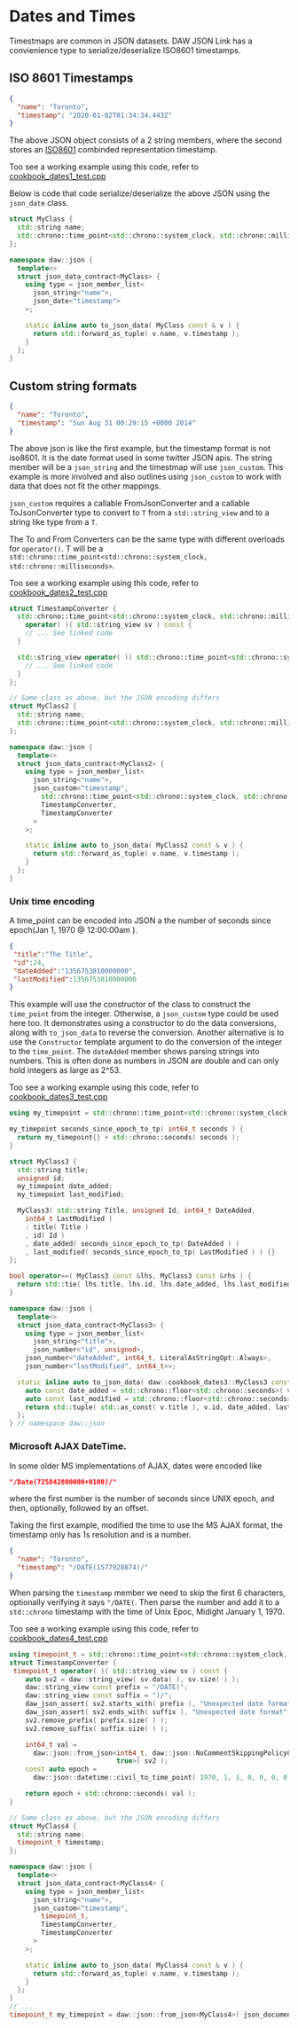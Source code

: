 # Dates and Times

Timestmaps are common in JSON datasets. DAW JSON Link has a convienience type to serialize/deserialize ISO8601 timestamps.

## ISO 8601 Timestamps 

```json
{
  "name": "Toronto",
  "timestamp": "2020-01-02T01:34:34.443Z"
}
```

The above JSON object consists of a 2 string members, where the second stores an [ISO8601](https://en.wikipedia.org/wiki/ISO_8601#Combined_date_and_time_representations) combinded representation timestamp.

Too see a working example using this code, refer to [cookbook_dates1_test.cpp](https://raw.githubusercontent.com/beached/daw_json_link/releahttps://raw.githubusercontent.com/beached/daw_json_link/release/tests/src/cookbook_dates1_test.cpp) 

Below is code that code serialize/deserialize the above JSON using the `json_date` class.

```c++
struct MyClass {
  std::string name;
  std::chrono::time_point<std::chrono::system_clock, std::chrono::milliseconds> timestamp;
};

namespace daw::json {
  template<>
  struct json_data_contract<MyClass> {
    using type = json_member_list<
      json_string<"name">,
      json_date<"timestamp">
    >;

    static inline auto to_json_data( MyClass const & v ) {
      return std::forward_as_tuple( v.name, v.timestamp );
    }   
  };
}
```

## Custom string formats

```json
{
  "name": "Toronto",
  "timestamp": "Sun Aug 31 00:29:15 +0000 2014"
}
```

The above json is like the first example, but the timestamp format is not iso8601.  It is the date format used in some twitter JSON apis.  The string member will be a `json_string` and the timestmap will use `json_custom`.  This example is more involved and also outlines using `json_custom` to work with data that does not fit the other mappings.

`json_custom` requires a callable FromJsonConverter and a callable ToJsonConverter type to convert to `T` from a `std::string_view` and to a string like type from a `T`.

The To and From Converters can be the same type with different overloads for `operator()`.  T will be a `std::chrono::time_point<std::chrono::system_clock, std::chrono::milliseconds>`.

Too see a working example using this code, refer to [cookbook_dates2_test.cpp](https://raw.githubusercontent.com/beached/daw_json_link/releahttps://raw.githubusercontent.com/beached/daw_json_link/release/tests/src/cookbook_dates2_test.cpp) 

```c++
struct TimestampConverter {
  std::chrono::time_point<std::chrono::system_clock, std::chrono::milliseconds>
    operator( )( std::string_view sv ) const {
    // ... See linked code
  }

  std::string_view operator( )( std::chrono::time_point<std::chrono::system_clock, std::chrono::milliseconds> tp ) const {
    // ... See linked code
  }
};

// Same class as above, but the JSON encoding differs
struct MyClass2 {
  std::string name;
  std::chrono::time_point<std::chrono::system_clock, std::chrono::milliseconds> timestamp;
};

namespace daw::json {
  template<>
  struct json_data_contract<MyClass2> {
    using type = json_member_list<
      json_string<"name">,
      json_custom<"timestamp", 
        std::chrono::time_point<std::chrono::system_clock, std::chrono::milliseconds>, 
        TimestampConverter, 
        TimestampConverter
      >
    >;

    static inline auto to_json_data( MyClass2 const & v ) {
      return std::forward_as_tuple( v.name, v.timestamp );
    }   
  };
}
```

### Unix time encoding

A time_point can be encoded into JSON a the number of seconds since epoch(Jan 1, 1970 @ 12:00:00am ).

```json
{
 "title":"The Title",
 "id":24,
 "dateAdded":"1356753810000000",
 "lastModified":1356753810000000
}
```

This example will use the constructor of the class to construct the `time_point` from the integer.  Otherwise, a `json_custom` type could be used here too.  It demonstrates using a constructor to do the data conversions, along with `to_json_data` to reverse the conversion.  Another alternative is to use the `Constructor` template argument to do the conversion of the integer to the `time_point`.  The `dateAdded` member shows parsing strings into numbers.  This is often done as numbers in JSON are double and can only hold integers as large as 2^53.

Too see a working example using this code, refer to [cookbook_dates3_test.cpp](https://raw.githubusercontent.com/beached/daw_json_link/releahttps://raw.githubusercontent.com/beached/daw_json_link/release/tests/src/cookbook_dates3_test.cpp) 

```c++
using my_timepoint = std::chrono::time_point<std::chrono::system_clock, std::chrono::milliseconds>;

my_timepoint seconds_since_epoch_to_tp( int64_t seconds ) {
  return my_timepoint{} + std::chrono::seconds( seconds );
}

struct MyClass3 {
  std::string title;
  unsigned id;
  my_timepoint date_added;
  my_timepoint last_modified;

  MyClass3( std::string Title, unsigned Id, int64_t DateAdded,
    int64_t LastModified )
    : title( Title )
    , id( Id )
    , date_added( seconds_since_epoch_to_tp( DateAdded ) )
    , last_modified( seconds_since_epoch_to_tp( LastModified ) ) {}
};

bool operator==( MyClass3 const &lhs, MyClass3 const &rhs ) {
  return std::tie( lhs.title, lhs.id, lhs.date_added, lhs.last_modified ) == std::tie( rhs.title, rhs.id, rhs.date_added, rhs.last_modified );
}

namespace daw::json {
  template<>
  struct json_data_contract<MyClass3> {
    using type = json_member_list<
      json_string<"title">, 
      json_number<"id", unsigned>,
    json_number<"dateAdded", int64_t, LiteralAsStringOpt::Always>,
    json_number<"lastModified", int64_t>>;

  static inline auto to_json_data( daw::cookbook_dates3::MyClass3 const &v ) {
    auto const date_added = std::chrono::floor<std::chrono::seconds>( v.date_added ).time_since_epoch( ).count( );
    auto const last_modified = std::chrono::floor<std::chrono::seconds>( v.last_modified ).time_since_epoch( ).count( );
    return std::tuple( std::as_const( v.title ), v.id, date_added, last_modified );
  };
} // namespace daw::json
```

### Microsoft AJAX DateTime.

In some older MS implementations of AJAX, dates were encoded like 
```json
"/Date(725842800000+0100)/"
```
where the first number is the number of seconds since UNIX epoch, and then, optionally, followed by an offset.

Taking the first example, modified the time to use the MS AJAX format, the timestamp only has 1s resolution and is a number.

```json
{
  "name": "Toronto",
  "timestamp": "/DATE(1577928874)/"
}
```

When parsing the `timestamp` member we need to skip the first 6 characters, optionally verifying it says `"/DATE(`. Then parse the number and add it to a `std::chrono` timestamp with the time of Unix Epoc, Midight January 1, 1970.
 
Too see a working example using this code, refer to [cookbook_dates4_test.cpp](https://raw.githubusercontent.com/beached/daw_json_link/releahttps://raw.githubusercontent.com/beached/daw_json_link/release/tests/src/cookbook_dates4_test.cpp) 

```c++
using timepoint_t = std::chrono::time_point<std::chrono::system_clock, std::chrono::milliseconds>;
struct TimestampConverter {
 timepoint_t operator( )( std::string_view sv ) const {
    auto sv2 = daw::string_view( sv.data( ), sv.size( ) );
    daw::string_view const prefix = "/DATE(";
    daw::string_view const suffix = ")/";
    daw_json_assert( sv2.starts_with( prefix ), "Unexpected date format" );
    daw_json_assert( sv2.ends_with( suffix ), "Unexpected date format" );
    sv2.remove_prefix( prefix.size( ) );
    sv2.remove_suffix( suffix.size( ) );

    int64_t val =
      daw::json::from_json<int64_t, daw::json::NoCommentSkippingPolicyChecked,
                           true>( sv2 );
    const auto epoch =
      daw::json::datetime::civil_to_time_point( 1970, 1, 1, 0, 0, 0, 0 );

    return epoch + std::chrono::seconds( val );
}

// Same class as above, but the JSON encoding differs
struct MyClass4 {
  std::string name;
  timepoint_t timestamp;
};

namespace daw::json {
  template<>
  struct json_data_contract<MyClass4> {
    using type = json_member_list<
      json_string<"name">,
      json_custom<"timestamp", 
        timepoint_t, 
        TimestampConverter, 
        TimestampConverter
      >
    >;

    static inline auto to_json_data( MyClass4 const & v ) {
      return std::forward_as_tuple( v.name, v.timestamp );
    }   
  };
}
// ...
timepoint_t my_timepoint = daw::json::from_json<MyClass4>( json_document );
```
